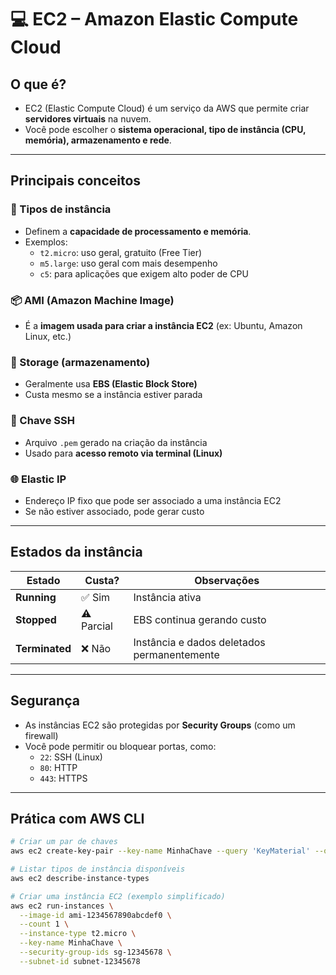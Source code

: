 # 💻 EC2 – Amazon Elastic Compute Cloud
## O que é?

- EC2 (Elastic Compute Cloud) é um serviço da AWS que permite criar **servidores virtuais** na nuvem.
- Você pode escolher o **sistema operacional, tipo de instância (CPU, memória), armazenamento e rede**.

---

## Principais conceitos

### 🧱 Tipos de instância
- Definem a **capacidade de processamento e memória**.
- Exemplos:
  - `t2.micro`: uso geral, gratuito (Free Tier)
  - `m5.large`: uso geral com mais desempenho
  - `c5`: para aplicações que exigem alto poder de CPU

### 📦 AMI (Amazon Machine Image)
- É a **imagem usada para criar a instância EC2** (ex: Ubuntu, Amazon Linux, etc.)

### 🧰 Storage (armazenamento)
- Geralmente usa **EBS (Elastic Block Store)**
- Custa mesmo se a instância estiver parada

### 🔐 Chave SSH
- Arquivo `.pem` gerado na criação da instância
- Usado para **acesso remoto via terminal (Linux)**

### 🌐 Elastic IP
- Endereço IP fixo que pode ser associado a uma instância EC2
- Se não estiver associado, pode gerar custo

---

## Estados da instância

| Estado       | Custa? | Observações                              |
|--------------|--------|------------------------------------------|
| **Running**  | ✅ Sim  | Instância ativa                          |
| **Stopped**  | ⚠️ Parcial | EBS continua gerando custo               |
| **Terminated** | ❌ Não  | Instância e dados deletados permanentemente |

---

## Segurança

- As instâncias EC2 são protegidas por **Security Groups** (como um firewall)
- Você pode permitir ou bloquear portas, como:
  - `22`: SSH (Linux)
  - `80`: HTTP
  - `443`: HTTPS

---

## Prática com AWS CLI

```bash
# Criar um par de chaves
aws ec2 create-key-pair --key-name MinhaChave --query 'KeyMaterial' --output text > MinhaChave.pem

# Listar tipos de instância disponíveis
aws ec2 describe-instance-types

# Criar uma instância EC2 (exemplo simplificado)
aws ec2 run-instances \
  --image-id ami-1234567890abcdef0 \
  --count 1 \
  --instance-type t2.micro \
  --key-name MinhaChave \
  --security-group-ids sg-12345678 \
  --subnet-id subnet-12345678
